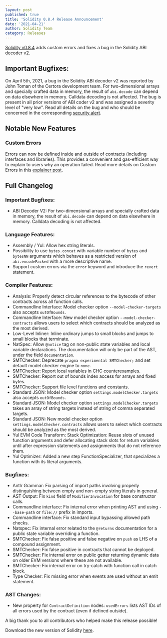 ```yaml
---
layout: post
published: true
title: 'Solidity 0.8.4 Release Announcement'
date: '2021-04-21'
author: Solidity Team
category: Releases
---
```


[Solidity v0.8.4](https://github.com/ethereum/solidity/releases/tag/v0.8.4) adds custom errors and fixes a bug in the Solidity ABI decoder v2.

## Important Bugfixes:

On April 5th, 2021, a bug in the Solidity ABI decoder v2 was reported by John Toman of the Certora development team. For two-dimensional arrays and specially crafted data in memory, the result of ``abi.decode`` can depend on data elsewhere in memory. Calldata decoding is not affected. The bug is present in all prior versions of ABI coder v2 and was assigned a severity level of "very low". Read all details on the bug and who should be concerned in the corresponding [security alert](https://blog.soliditylang.org/2021/04/21/decoding-from-memory-bug).

## Notable New Features

### Custom Errors

Errors can now be defined inside and outside of contracts (including interfaces and libraries). This provides a convenient
and gas-efficient way to explain to users why an operation failed. Read more details on Custom Errors in this [explainer post](https://blog.soliditylang.org/2021/04/21/custom-errors/).

## Full Changelog

### Important Bugfixes:
 * ABI Decoder V2: For two-dimensional arrays and specially crafted data in memory, the result of ``abi.decode`` can depend on data elsewhere in memory. Calldata decoding is not affected.


### Language Features:
 * Assembly / Yul: Allow hex string literals.
 * Possibility to use ``bytes.concat`` with variable number of ``bytes`` and ``bytesNN`` arguments which behaves as a restricted version of `abi.encodePacked` with a more descriptive name.
 * Support custom errors via the ``error`` keyword and introduce the ``revert`` statement.

### Compiler Features:
 * Analysis: Properly detect circular references to the bytecode of other contracts across all function calls.
 * Commandline Interface: Model checker option ``--model-checker-targets`` also accepts ``outOfBounds``.
 * Commandline Interface: New model checker option ``--model-checker-contracts`` allows users to select which contracts should be analyzed as the most derived.
 * Low-Level Inliner: Inline ordinary jumps to small blocks and jumps to small blocks that terminate.
 * NatSpec: Allow ``@notice`` tag on non-public state variables and local variable declarations. The documentation will only be part of the AST, under the field ``documentation``.
 * SMTChecker: Deprecate ``pragma experimental SMTChecker;`` and set default model checker engine to ``none``.
 * SMTChecker: Report local variables in CHC counterexamples.
 * SMTChecker: Report out of bounds index access for arrays and fixed bytes.
 * SMTChecker: Support file level functions and constants.
 * Standard JSON: Model checker option ``settings.modelChecker.targets`` also accepts ``outOfBounds``.
 * Standard JSON: Model checker option ``settings.modelChecker.targets`` takes an array of string targets instead of string of comma separated targets.
 * Standard JSON: New model checker option ``settings.modelChecker.contracts`` allows users to select which contracts should be analyzed as the most derived.
 * Yul EVM Code Transform: Stack Optimization: Reuse slots of unused function arguments and defer allocating stack slots for return variables until after expression statements and assignments that do not reference them.
 * Yul Optimizer: Added a new step FunctionSpecializer, that specializes a function with its literal arguments.


### Bugfixes:
 * Antlr Grammar: Fix parsing of import paths involving properly distinguishing between empty and non-empty string literals in general.
 * AST Output: Fix ``kind`` field of ``ModifierInvocation`` for base constructor calls.
 * Commandline interface: Fix internal error when printing AST and using ``--base-path`` or ``file://`` prefix in imports.
 * Commandline interface: Fix standard input bypassing allowed path checks.
 * Natspec: Fix internal error related to the `@returns` documentation for a public state variable overriding a function.
 * SMTChecker: Fix false positive and false negative on ``push`` as LHS of a compound assignment.
 * SMTChecker: Fix false positive in contracts that cannot be deployed.
 * SMTChecker: Fix internal error on public getter returning dynamic data on older EVM versions where these are not available.
 * SMTChecker: Fix internal error on try-catch with function call in catch block.
 * Type Checker: Fix missing error when events are used without an emit statement.


### AST Changes:
 * New property for ``ContractDefinition`` nodes: ``usedErrors`` lists AST IDs of all errors used by the contract (even if defined outside).


A big thank you to all contributors who helped make this release possible!

Download the new version of Solidity [here](https://github.com/ethereum/solidity/releases/tag/v0.8.4).
